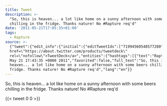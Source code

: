 ```yaml
---
title: Tweet
description: >-
  "So, this is heaven... a lot like home on a sunny afternoon with some beers
  chilling in the fridge. Thanks nature! No #Rapture req'd"
date: '2011-05-21T17:05:35+01:00'
tags:
  - Rapture
source: >-
  {"tweet":{"edit_info":{"initial":{"editTweetIds":["71994560548577280"],"editableUntil":"2011-05-21T18:43:35.486Z","editsRemaining":"5","isEditEligible":true}},"retweeted":false,"source":"<a
  href=\"https://about.twitter.com/products/tweetdeck\"
  rel=\"nofollow\">TweetDeck</a>","entities":{"hashtags":[{"text":"Rapture","indices":["117","125"]}],"symbols":[],"user_mentions":[],"urls":[]},"display_text_range":["0","131"],"favorite_count":"0","id_str":"71994560548577280","truncated":false,"retweet_count":"0","id":"71994560548577280","created_at":"Sat
  May 21 17:43:35 +0000 2011","favorited":false,"full_text":"So, this is
  heaven... a lot like home on a sunny afternoon with some beers chilling in the
  fridge. Thanks nature! No #Rapture req'd","lang":"en"}}
---
```

So, this is heaven... a lot like home on a sunny afternoon with some beers chilling in the fridge. Thanks nature! No #Rapture req'd
    
{{< tweet 0 0 >}}
    
